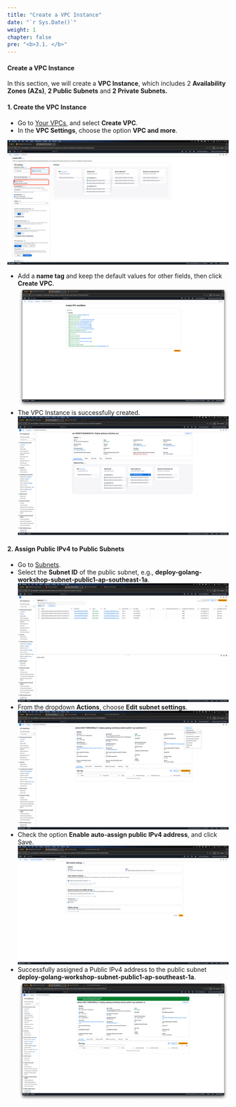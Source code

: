 ```yaml
---
title: "Create a VPC Instance"
date: "`r Sys.Date()`"
weight: 1
chapter: false
pre: "<b>3.1. </b>"
---
```


#### Create a VPC Instance
In this section, we will create a **VPC Instance**, which includes 2 **Availability Zones (AZs)**, **2 Public Subnets** and **2 Private Subnets.**

#### 1. Create the VPC Instance
- Go to [Your VPCs](https://ap-southeast-1.console.aws.amazon.com/vpcconsole/home?region=ap-southeast-1#vpcs:), and select **Create VPC**.
- In the **VPC Settings**, choose the option **VPC and more**.

![create-vpc](/images/3-create-vpc-instance/3.1-create-vpc/create-vpc.png)
- Add a **name tag** and keep the default values for other fields, then click **Create VPC**.
  ![create-vpc-done](/images/3-create-vpc-instance/3.1-create-vpc/create-vpc-done.png)
- The VPC Instance is successfully created.
  ![review-result](/images/3-create-vpc-instance/3.1-create-vpc/review-result.png)

#### 2. Assign Public IPv4 to Public Subnets
- Go to [Subnets](https://ap-southeast-1.console.aws.amazon.com/vpcconsole/home?region=ap-southeast-1#subnets:).
- Select the **Subnet ID** of the public subnet, e.g., **deploy-golang-workshop-subnet-public1-ap-southeast-1a**.
  ![subnets](/images/3-create-vpc-instance/3.1-create-vpc/subnets.png)
- From the dropdown **Actions**, choose **Edit subnet settings**.
  ![edit-subnet](/images/3-create-vpc-instance/3.1-create-vpc/edit-subnet.png)
- Check the option **Enable auto-assign public IPv4 address**, and click Save.
  ![enable-ipv4](/images/3-create-vpc-instance/3.1-create-vpc/enable-ipv4.png)
- Successfully assigned a Public IPv4 address to the public subnet **deploy-golang-workshop-subnet-public1-ap-southeast-1a**.
  ![complete](/images/3-create-vpc-instance/3.1-create-vpc/complete.png)
